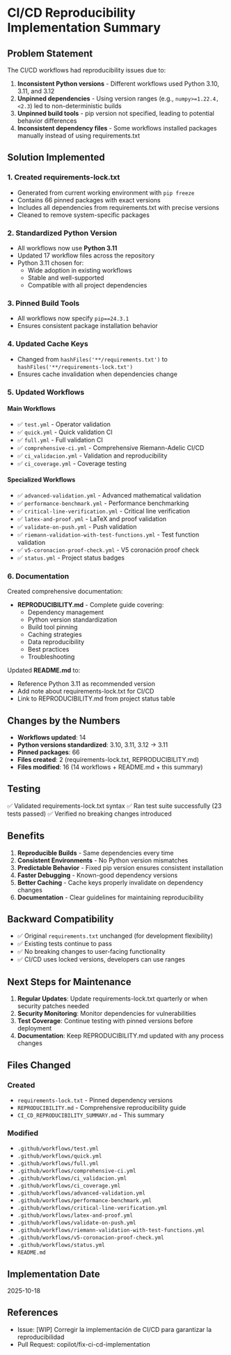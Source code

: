# CI/CD Reproducibility Implementation Summary

## Problem Statement
The CI/CD workflows had reproducibility issues due to:
1. **Inconsistent Python versions** - Different workflows used Python 3.10, 3.11, and 3.12
2. **Unpinned dependencies** - Using version ranges (e.g., `numpy>=1.22.4,<2.3`) led to non-deterministic builds
3. **Unpinned build tools** - pip version not specified, leading to potential behavior differences
4. **Inconsistent dependency files** - Some workflows installed packages manually instead of using requirements.txt

## Solution Implemented

### 1. Created requirements-lock.txt
- Generated from current working environment with `pip freeze`
- Contains 66 pinned packages with exact versions
- Includes all dependencies from requirements.txt with precise versions
- Cleaned to remove system-specific packages

### 2. Standardized Python Version
- All workflows now use **Python 3.11**
- Updated 17 workflow files across the repository
- Python 3.11 chosen for:
  - Wide adoption in existing workflows
  - Stable and well-supported
  - Compatible with all project dependencies

### 3. Pinned Build Tools
- All workflows now specify `pip==24.3.1`
- Ensures consistent package installation behavior

### 4. Updated Cache Keys
- Changed from `hashFiles('**/requirements.txt')` to `hashFiles('**/requirements-lock.txt')`
- Ensures cache invalidation when dependencies change

### 5. Updated Workflows

#### Main Workflows
- ✅ `test.yml` - Operator validation
- ✅ `quick.yml` - Quick validation CI
- ✅ `full.yml` - Full validation CI
- ✅ `comprehensive-ci.yml` - Comprehensive Riemann-Adelic CI/CD
- ✅ `ci_validacion.yml` - Validation and reproducibility
- ✅ `ci_coverage.yml` - Coverage testing

#### Specialized Workflows
- ✅ `advanced-validation.yml` - Advanced mathematical validation
- ✅ `performance-benchmark.yml` - Performance benchmarking
- ✅ `critical-line-verification.yml` - Critical line verification
- ✅ `latex-and-proof.yml` - LaTeX and proof validation
- ✅ `validate-on-push.yml` - Push validation
- ✅ `riemann-validation-with-test-functions.yml` - Test function validation
- ✅ `v5-coronacion-proof-check.yml` - V5 coronación proof check
- ✅ `status.yml` - Project status badges

### 6. Documentation
Created comprehensive documentation:
- **REPRODUCIBILITY.md** - Complete guide covering:
  - Dependency management
  - Python version standardization
  - Build tool pinning
  - Caching strategies
  - Data reproducibility
  - Best practices
  - Troubleshooting

Updated **README.md** to:
- Reference Python 3.11 as recommended version
- Add note about requirements-lock.txt for CI/CD
- Link to REPRODUCIBILITY.md from project status table

## Changes by the Numbers

- **Workflows updated**: 14
- **Python versions standardized**: 3.10, 3.11, 3.12 → 3.11
- **Pinned packages**: 66
- **Files created**: 2 (requirements-lock.txt, REPRODUCIBILITY.md)
- **Files modified**: 16 (14 workflows + README.md + this summary)

## Testing

✅ Validated requirements-lock.txt syntax
✅ Ran test suite successfully (23 tests passed)
✅ Verified no breaking changes introduced

## Benefits

1. **Reproducible Builds** - Same dependencies every time
2. **Consistent Environments** - No Python version mismatches
3. **Predictable Behavior** - Fixed pip version ensures consistent installation
4. **Faster Debugging** - Known-good dependency versions
5. **Better Caching** - Cache keys properly invalidate on dependency changes
6. **Documentation** - Clear guidelines for maintaining reproducibility

## Backward Compatibility

- ✅ Original `requirements.txt` unchanged (for development flexibility)
- ✅ Existing tests continue to pass
- ✅ No breaking changes to user-facing functionality
- ✅ CI/CD uses locked versions, developers can use ranges

## Next Steps for Maintenance

1. **Regular Updates**: Update requirements-lock.txt quarterly or when security patches needed
2. **Security Monitoring**: Monitor dependencies for vulnerabilities
3. **Test Coverage**: Continue testing with pinned versions before deployment
4. **Documentation**: Keep REPRODUCIBILITY.md updated with any process changes

## Files Changed

### Created
- `requirements-lock.txt` - Pinned dependency versions
- `REPRODUCIBILITY.md` - Comprehensive reproducibility guide
- `CI_CD_REPRODUCIBILITY_SUMMARY.md` - This summary

### Modified
- `.github/workflows/test.yml`
- `.github/workflows/quick.yml`
- `.github/workflows/full.yml`
- `.github/workflows/comprehensive-ci.yml`
- `.github/workflows/ci_validacion.yml`
- `.github/workflows/ci_coverage.yml`
- `.github/workflows/advanced-validation.yml`
- `.github/workflows/performance-benchmark.yml`
- `.github/workflows/critical-line-verification.yml`
- `.github/workflows/latex-and-proof.yml`
- `.github/workflows/validate-on-push.yml`
- `.github/workflows/riemann-validation-with-test-functions.yml`
- `.github/workflows/v5-coronacion-proof-check.yml`
- `.github/workflows/status.yml`
- `README.md`

## Implementation Date
2025-10-18

## References
- Issue: [WIP] Corregir la implementación de CI/CD para garantizar la reproducibilidad
- Pull Request: copilot/fix-ci-cd-implementation

